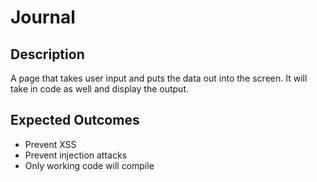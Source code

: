 # Journal

## Description
A page that takes user input and puts the data out into the screen. It will take in code as well and display the output.

## Expected Outcomes
* Prevent XSS
* Prevent injection attacks
* Only working code will compile
